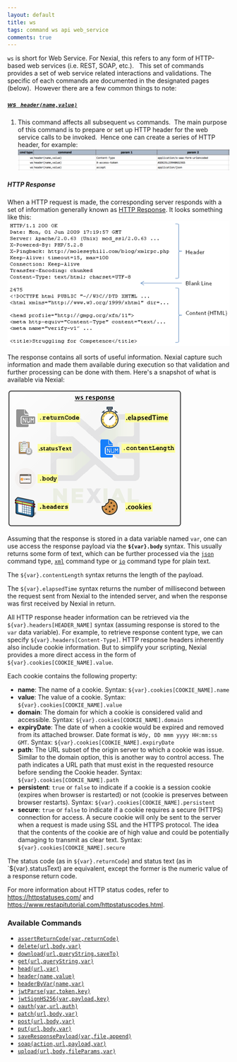 ```yaml
---
layout: default
title: ws
tags: command ws api web_service
comments: true
---
```



`ws` is short for Web Service.  For Nexial, this refers to any form of HTTP-based web services (i.e. REST, SOAP, etc.).  
This set of commands provides a set of web service related interactions and validations.  The specific of each 
commands are documented in the designated pages (below).  However there are a few common things to note:

##### [ws &nbsp; `header(name,value)`](header(name,value))
1. This command affects all subsequent `ws` commands.  The main purpose of this command is to prepare or set up 
   HTTP header for the web service calls to be invoked.  Hence one can create a series of HTTP header, for example:  
   ![](./image/index_01.png)

##### HTTP Response
When a HTTP request is made, the corresponding server responds with a set of information generally known as 
<a href="https://www.w3.org/Protocols/rfc2616/rfc2616-sec6.html" class="external-link" target="_nexial_external">HTTP Response</a>.  It looks
something like this:<br/>
![response](image/index_02.png)

The response contains all sorts of useful information.  Nexial capture such information and made them available during
execution so that validation and further processing can be done with them.  Here's a snapshot of what is available
via Nexial:<br/>

![](image/index_03.png)

Assuming that the response is stored in a data variable named `var`, one can use access the response payload via the
**`${var}.body`** syntax.  This usually returns some form of text, which can be further processed via the 
[`json`](../json/index) command type, [`xml`](../xml/index) command type or [`io`](../io/index) command type for plain
text.

The `${var}.contentLength` syntax returns the length of the payload.

The `${var}.elapsedTime` syntax returns the number of millisecond between the request sent from Nexial to the intended
server, and when the response was first received by Nexial in return.

All HTTP response header information can be retrieved via the `${var}.headers[HEADER_NAME]` syntax (assuming response
is stored to the `var` data variable).  For example, to retrieve response content type, we can specify
`${var}.headers[Content-Type]`.  HTTP response headers inherently also include cookie information.  But to simplify
your scripting, Nexial provides a more direct access in the form of `${var}.cookies[COOKIE_NAME].value`.

Each cookie contains the following property:
- **name**: The name of a cookie.  Syntax: `${var}.cookies[COOKIE_NAME].name`
- **value**: The value of a cookie.  Syntax: `${var}.cookies[COOKIE_NAME].value`
- **domain**: The domain for which a cookie is considered valid and accessible. Syntax: `${var}.cookies[COOKIE_NAME].domain`
- **expiryDate**: The date of when a cookie would be expired and removed from its attached browser.  Date format is
	 `Wdy, DD mmm yyyy HH:mm:ss GMT`.  Syntax: `${var}.cookies[COOKIE_NAME].expiryDate`
- **path**: The URL subset of the origin server to which a cookie was issue.  Similar to the domain option, this is 
  another way to control access.  The path indicates a URL path that must exist in the requested resource before 
  sending the Cookie header. Syntax: `${var}.cookies[COOKIE_NAME].path`
- **persistent**: `true` or `false` to indicate if a cookie is a session cookie (expires when browser is restarted) or not
  (cookie is preserves between browser restarts).  Syntax: `${var}.cookies[COOKIE_NAME].persistent`
- **secure**: `true` or `false` to indicate if a cookie requires a secure (HTTPS) connection for access.  A secure cookie 
  will only be sent to the server when a request is made using SSL and the HTTPS protocol. The idea that the contents 
  of the cookie are of high value and could be potentially damaging to transmit as clear text.  Syntax: 
  `${var}.cookies[COOKIE_NAME].secure`

The status code (as in `${var}.returnCode`) and status text (as in `${var}.statusText) are equivalent, except the former
is the numeric value of a response return code.

For more information about HTTP status codes, refer to
<a href="https://httpstatuses.com/" class="external-link" target="_nexial_external">https://httpstatuses.com/</a> and 
<a href="https://www.restapitutorial.com/httpstatuscodes.html" class="external-link" target="_nexial_external">https://www.restapitutorial.com/httpstatuscodes.html</a>.  


### Available Commands
- [`assertReturnCode(var,returnCode)`](assertReturnCode(var,returnCode))
- [`delete(url,body,var)`](delete(url,body,var))
- [`download(url,queryString,saveTo)`](download(url,queryString,saveTo))
- [`get(url,queryString,var)`](get(url,queryString,var))
- [`head(url,var)`](head(url,var))
- [`header(name,value)`](header(name,value))
- [`headerByVar(name,var)`](headerByVar(name,var))
- [`jwtParse(var,token,key)`](jwtParse(var,token,key))
- [`jwtSignHS256(var,payload,key)`](jwtSignHS256(var,payload,key))
- [`oauth(var,url,auth)`](oauth(var,url,auth))
- [`patch(url,body,var)`](patch(url,body,var))
- [`post(url,body,var)`](post(url,body,var))
- [`put(url,body,var)`](put(url,body,var))
- [`saveResponsePayload(var,file,append)`](saveResponsePayload(var,file,append))
- [`soap(action,url,payload,var)`](soap(action,url,payload,var))
- [`upload(url,body,fileParams,var)`](upload(url,body,fileParams,var))
